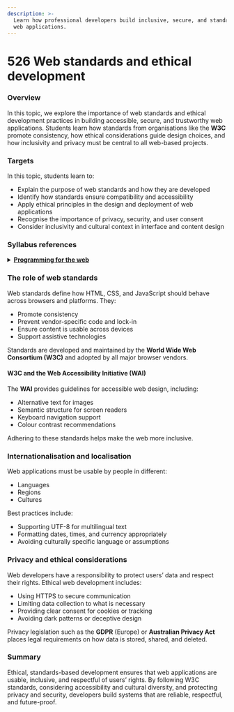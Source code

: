 ```yaml
---
description: >-
  Learn how professional developers build inclusive, secure, and standards-based
  web applications.
---
```


# 526 Web standards and ethical development

### Overview

In this topic, we explore the importance of web standards and ethical development practices in building accessible, secure, and trustworthy web applications. Students learn how standards from organisations like the **W3C** promote consistency, how ethical considerations guide design choices, and how inclusivity and privacy must be central to all web-based projects.

### Targets

In this topic, students learn to:

* Explain the purpose of web standards and how they are developed
* Identify how standards ensure compatibility and accessibility
* Apply ethical principles in the design and deployment of web applications
* Recognise the importance of privacy, security, and user consent
* Consider inclusivity and cultural context in interface and content design

### Syllabus references

<details>

<summary><a href="https://curriculum.nsw.edu.au/learning-areas/tas/software-engineering-11-12-2022/content/year-12/fa6aab137e"><strong>Programming for the web</strong></a></summary>

**Designing web applications**

* Investigate and explain the role of the World Wide Web Consortium (W3C) in the development of applications for the web\
  – Web Accessibility Initiative (WAI)\
  – internationalisation\
  – web security\
  – privacy\
  – machine-readable data

</details>

### The role of web standards

Web standards define how HTML, CSS, and JavaScript should behave across browsers and platforms. They:

* Promote consistency
* Prevent vendor-specific code and lock-in
* Ensure content is usable across devices
* Support assistive technologies

Standards are developed and maintained by the **World Wide Web Consortium (W3C)** and adopted by all major browser vendors.

#### W3C and the Web Accessibility Initiative (WAI)

The **WAI** provides guidelines for accessible web design, including:

* Alternative text for images
* Semantic structure for screen readers
* Keyboard navigation support
* Colour contrast recommendations

Adhering to these standards helps make the web more inclusive.

### Internationalisation and localisation

Web applications must be usable by people in different:

* Languages
* Regions
* Cultures

Best practices include:

* Supporting UTF-8 for multilingual text
* Formatting dates, times, and currency appropriately
* Avoiding culturally specific language or assumptions

### Privacy and ethical considerations

Web developers have a responsibility to protect users’ data and respect their rights. Ethical web development includes:

* Using HTTPS to secure communication
* Limiting data collection to what is necessary
* Providing clear consent for cookies or tracking
* Avoiding dark patterns or deceptive design

Privacy legislation such as the **GDPR** (Europe) or **Australian Privacy Act** places legal requirements on how data is stored, shared, and deleted.

### Summary

Ethical, standards-based development ensures that web applications are usable, inclusive, and respectful of users’ rights. By following W3C standards, considering accessibility and cultural diversity, and protecting privacy and security, developers build systems that are reliable, respectful, and future-proof.
